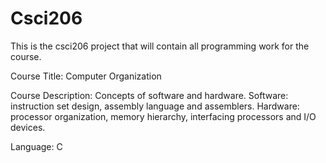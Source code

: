 # Csci206
This is the csci206 project that will contain all programming work for the course.

Course Title: Computer Organization

Course Description: Concepts of software and hardware.
Software: instruction set design, assembly language and assemblers.
Hardware: processor organization, memory hierarchy, interfacing processors
and I/O devices.

Language: C
